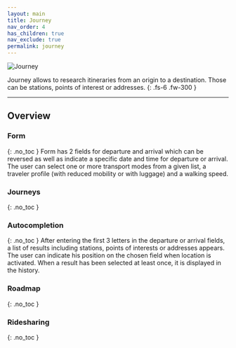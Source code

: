 ```yaml
---
layout: main
title: Journey
nav_order: 4
has_children: true
nav_exclude: true
permalink: journey
---
```


<img class="img-title" src="/navitia_sdk_docs/assets/img/journey.svg" alt="Journey"/>

Journey allows to research itineraries from an origin to a destination. Those can be stations, points of interest or addresses.
{: .fs-6 .fw-300 }

---

## Overview

<!-- Insert schema -->

### Form
{: .no_toc }
Form has 2 fields for departure and arrival which can be reversed as well as indicate a specific date and time for departure or arrival.
The user can select one or more transport modes from a given list, a traveler profile (with reduced mobility or with luggage) and a walking speed.

### Journeys
{: .no_toc }


### Autocompletion
{: .no_toc }
After entering the first 3 letters in the departure or arrival fields, a list of results including stations, points of interests or addresses appears.
The user can indicate his position on the chosen field when location is activated. When a result has been selected at least once, it is displayed in the history.

### Roadmap
{: .no_toc }

### Ridesharing
{: .no_toc }
